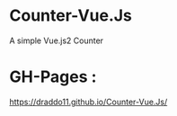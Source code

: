 # Counter-Vue.Js
A simple  Vue.js2  Counter



# GH-Pages :

https://draddo11.github.io/Counter-Vue.Js/
